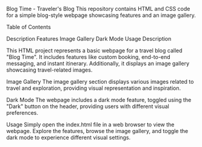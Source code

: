Blog Time - Traveler's Blog
This repository contains HTML and CSS code for a simple blog-style webpage showcasing features and an image gallery.

Table of Contents

Description
Features
Image Gallery
Dark Mode
Usage
Description

This HTML project represents a basic webpage for a travel blog called "Blog Time". It includes features like 
custom booking, end-to-end messaging, and instant itinerary. Additionally, it displays an image gallery showcasing travel-related images.

Image Gallery
The image gallery section displays various images related to travel and exploration, providing visual representation and inspiration.

Dark Mode
The webpage includes a dark mode feature, toggled using the "Dark" button on the header, providing users with different visual preferences.

Usage
Simply open the index.html file in a web browser to view the webpage. Explore the features, browse the image gallery, and toggle the dark mode to experience different visual settings.
